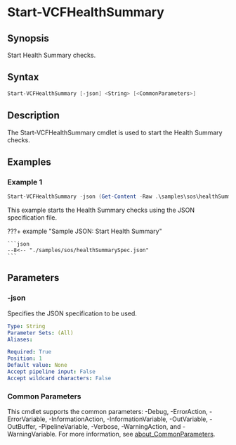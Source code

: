 # Start-VCFHealthSummary

## Synopsis

Start Health Summary checks.

## Syntax

```powershell
Start-VCFHealthSummary [-json] <String> [<CommonParameters>]
```

## Description

The Start-VCFHealthSummary cmdlet is used to start the Health Summary checks.

## Examples

### Example 1

```powershell
Start-VCFHealthSummary -json (Get-Content -Raw .\samples\sos\healthSummarySpec.json)
```

This example starts the Health Summary checks using the JSON specification file.

???+ example "Sample JSON: Start Health Summary"

    ```json
    --8<-- "./samples/sos/healthSummarySpec.json"
    ```

## Parameters

### -json

Specifies the JSON specification to be used.

```yaml
Type: String
Parameter Sets: (All)
Aliases:

Required: True
Position: 1
Default value: None
Accept pipeline input: False
Accept wildcard characters: False
```

### Common Parameters

This cmdlet supports the common parameters: -Debug, -ErrorAction, -ErrorVariable, -InformationAction, -InformationVariable, -OutVariable, -OutBuffer, -PipelineVariable, -Verbose, -WarningAction, and -WarningVariable. For more information, see [about_CommonParameters](http://go.microsoft.com/fwlink/?LinkID=113216).
